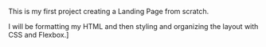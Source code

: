 This is my first project creating a Landing Page from scratch.

I will be formatting my HTML and then styling and organizing the layout with
CSS and Flexbox.]
